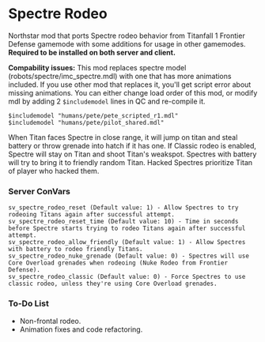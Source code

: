 # Spectre Rodeo
Northstar mod that ports Spectre rodeo behavior from Titanfall 1 Frontier Defense gamemode with some additions for usage in other gamemodes.
__Required to be installed on both server and client.__

__Compability issues:__ This mod replaces spectre model (robots/spectre/imc_spectre.mdl) with one that has more animations included. 
If you use other mod that replaces it, you'll get script error about missing animations. You can either change load order of this mod, or modify mdl by adding 2 `$includemodel` lines in QC and re-compile it. 
```
$includemodel "humans/pete/pete_scripted_r1.mdl"
$includemodel "humans/pete/pilot_shared.mdl"
```

When Titan faces Spectre in close range, it will jump on titan and steal battery or throw grenade into hatch if it has one. If Classic rodeo is enabled, Spectre will stay on Titan and shoot Titan's weakspot.
Spectres with battery will try to bring it to friendly random Titan. Hacked Spectres prioritize Titan of player who hacked them.

### Server ConVars
```
sv_spectre_rodeo_reset (Default value: 1) - Allow Spectres to try rodeoing Titans again after successful attempt.
sv_spectre_rodeo_reset_time (Default value: 10) - Time in seconds before Spectre starts trying to rodeo Titans again after successful attempt.
sv_spectre_rodeo_allow_friendly (Default value: 1) - Allow Spectres with battery to rodeo friendly Titans.
sv_spectre_rodeo_nuke_grenade (Default value: 0) - Spectres will use Core Overload grenades when rodeoing (Nuke Rodeo from Frontier Defense).
sv_spectre_rodeo_classic (Default value: 0) - Force Spectres to use classic rodeo, unless they're using Core Overload grenades.
```

### To-Do List
- Non-frontal rodeo.
- Animation fixes and code refactoring.
